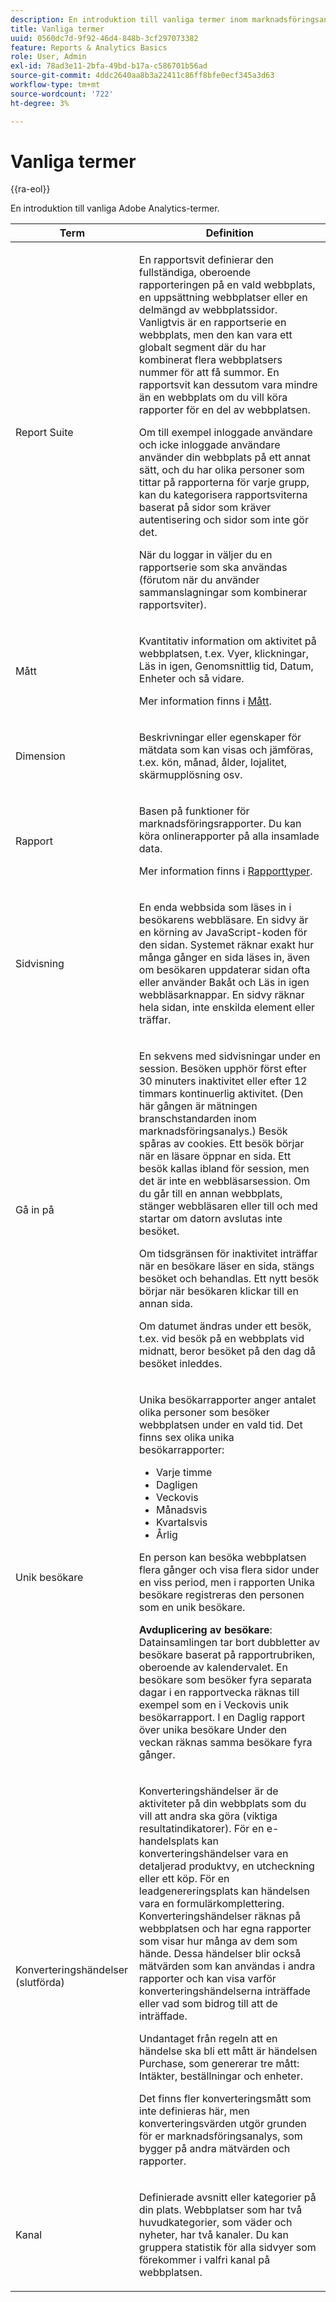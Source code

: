 ```yaml
---
description: En introduktion till vanliga termer inom marknadsföringsanalys som används i rapporter och analyser.
title: Vanliga termer
uuid: 0560dc7d-9f92-46d4-848b-3cf297073382
feature: Reports & Analytics Basics
role: User, Admin
exl-id: 78ad3e11-2bfa-49bd-b17a-c586701b56ad
source-git-commit: 4ddc2640aa8b3a22411c86ff8bfe0ecf345a3d63
workflow-type: tm+mt
source-wordcount: '722'
ht-degree: 3%

---
```


# Vanliga termer

{{ra-eol}}

En introduktion till vanliga Adobe Analytics-termer.

<table id="table_58F5D292485F45F9902B372E4E1E3103"> 
 <thead> 
  <tr> 
   <th colname="col1" class="entry"> Term </th> 
   <th colname="col2" class="entry"> Definition </th> 
  </tr> 
 </thead>
 <tbody> 
  <tr> 
   <td colname="col1"> <p> Report Suite </p> </td> 
   <td colname="col2"> <p>En rapportsvit definierar den fullständiga, oberoende rapporteringen på en vald webbplats, en uppsättning webbplatser eller en delmängd av webbplatssidor. Vanligtvis är en rapportserie en webbplats, men den kan vara ett globalt segment där du har kombinerat flera webbplatsers nummer för att få summor. En rapportsvit kan dessutom vara mindre än en webbplats om du vill köra rapporter för en del av webbplatsen. </p> <p>Om till exempel inloggade användare och icke inloggade användare använder din webbplats på ett annat sätt, och du har olika personer som tittar på rapporterna för varje grupp, kan du kategorisera rapportsviterna baserat på sidor som kräver autentisering och sidor som inte gör det. </p> <p>När du loggar in väljer du en rapportserie som ska användas (förutom när du använder sammanslagningar som kombinerar rapportsviter). </p> </td> 
  </tr> 
  <tr> 
   <td> <p>Mått </p> </td> 
   <td> <p>Kvantitativ information om aktivitet på webbplatsen, t.ex. Vyer, klickningar, Läs in igen, Genomsnittlig tid, Datum, Enheter och så vidare. </p> <p>Mer information finns i <a href="/help/analyze/reports-analytics/metrics.md">Mått</a>. </p> </td> 
  </tr> 
  <tr> 
   <td> <p> Dimension </p> </td> 
   <td> <p>Beskrivningar eller egenskaper för mätdata som kan visas och jämföras, t.ex. kön, månad, ålder, lojalitet, skärmupplösning osv. </p> </td> 
  </tr> 
  <tr> 
   <td> <p> Rapport </p> </td> 
   <td> <p>Basen på funktioner för marknadsföringsrapporter. Du kan köra onlinerapporter på alla insamlade data. </p> <p>Mer information finns i <a href="/help/analyze/reports-analytics/reports.md"> Rapporttyper</a>. </p> </td> 
  </tr> 
  <tr> 
   <td> <p> Sidvisning </p> </td> 
   <td> <p>En enda webbsida som läses in i besökarens webbläsare. En sidvy är en körning av JavaScript-koden för den sidan. Systemet räknar exakt hur många gånger en sida läses in, även om besökaren uppdaterar sidan ofta eller använder <span class="uicontrol"> Bakåt</span> och <span class="uicontrol"> Läs in igen</span> webbläsarknappar. En sidvy räknar hela sidan, inte enskilda element eller träffar. </p> </td> 
  </tr> 
  <tr> 
   <td> <p>Gå in på </p> </td> 
   <td> <p>En sekvens med sidvisningar under en session. Besöken upphör först efter 30 minuters inaktivitet eller efter 12 timmars kontinuerlig aktivitet. (Den här gången är mätningen branschstandarden inom marknadsföringsanalys.) Besök spåras av cookies. Ett besök börjar när en läsare öppnar en sida. Ett besök kallas ibland för <span class="term"> session</span>, men det är inte en webbläsarsession. Om du går till en annan webbplats, stänger webbläsaren eller till och med startar om datorn avslutas inte besöket. </p> <p> Om tidsgränsen för inaktivitet inträffar när en besökare läser en sida, stängs besöket och behandlas. Ett nytt besök börjar när besökaren klickar till en annan sida. </p> <p>Om datumet ändras under ett besök, t.ex. vid besök på en webbplats vid midnatt, beror besöket på den dag då besöket inleddes. </p> </td> 
  </tr> 
  <tr> 
   <td> <p> Unik besökare </p> </td> 
   <td> <p>Unika besökarrapporter anger antalet olika personer som besöker webbplatsen under en vald tid. Det finns sex olika unika besökarrapporter: </p> 
    <ul id="ul_863B8DE8B9E74DE4A93C2C2931EEFB6D"> 
     <li id="li_21C835B71EF64B4DA821B674416C8B85">Varje timme </li> 
     <li id="li_36A498AE7D7A455C8DEB3AA0F025B597">Dagligen </li> 
     <li id="li_30F26F8DAC664E1FA823B7BDDB7B0F8B">Veckovis </li> 
     <li id="li_09263F6B1E114A8DB477793B560A0417">Månadsvis </li> 
     <li id="li_A0B2CA3D44564045B02B55AF6E392F76">Kvartalsvis </li> 
     <li id="li_296BC5B02921460690F35128B1192800">Årlig </li> 
    </ul> <p>En person kan besöka webbplatsen flera gånger och visa flera sidor under en viss period, men i rapporten Unika besökare registreras den personen som en unik besökare. </p> <p> <b>Avduplicering av besökare</b>: Datainsamlingen tar bort dubbletter av besökare baserat på rapportrubriken, oberoende av kalendervalet. En besökare som besöker fyra separata dagar i en rapportvecka räknas till exempel som en i <span class="wintitle"> Veckovis unik besökarrapport</span>. I en <span class="wintitle"> Daglig rapport över unika besökare</span> Under den veckan räknas samma besökare fyra gånger. </p> </td> 
  </tr> 
  <tr> 
   <td> <p>Konverteringshändelser (slutförda) </p> </td> 
   <td> <p>Konverteringshändelser är de aktiviteter på din webbplats som du vill att andra ska göra (viktiga resultatindikatorer). För en e-handelsplats kan konverteringshändelser vara en detaljerad produktvy, en utcheckning eller ett köp. För en leadgenereringsplats kan händelsen vara en formulärkomplettering. Konverteringshändelser räknas på webbplatsen och har egna rapporter som visar hur många av dem som hände. Dessa händelser blir också mätvärden som kan användas i andra rapporter och kan visa varför konverteringshändelserna inträffade eller vad som bidrog till att de inträffade. </p> <p>Undantaget från regeln att en händelse ska bli ett mått är händelsen Purchase, som genererar tre mått: Intäkter, beställningar och enheter. </p> <p>Det finns fler konverteringsmått som inte definieras här, men konverteringsvärden utgör grunden för er marknadsföringsanalys, som bygger på andra mätvärden och rapporter. </p> </td> 
  </tr> 
  <tr> 
   <td> <p>Kanal </p> </td> 
   <td> <p> Definierade avsnitt eller kategorier på din plats. Webbplatser som har två huvudkategorier, som <span class="term"> väder</span> och <span class="term"> nyheter</span>, har två kanaler. Du kan gruppera statistik för alla sidvyer som förekommer i valfri kanal på webbplatsen. </p> </td> 
  </tr> 
 </tbody> 
</table>
